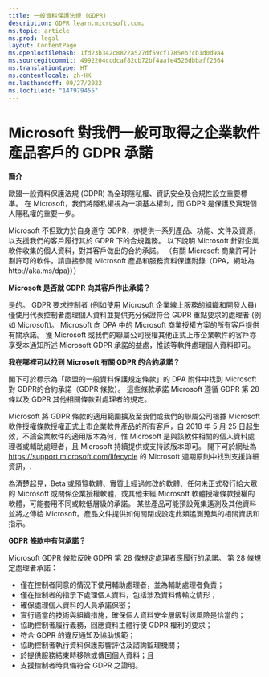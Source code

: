 ```yaml
---
title: 一般資料保護法規 (GDPR)
description: GDPR learn.microsoft.com。
ms.topic: article
ms.prod: legal
layout: ContentPage
ms.openlocfilehash: 1fd23b342c8822a527df59cf1785eb7cb1d0d9a4
ms.sourcegitcommit: 4992204ccdcaf82cb72bf4aafe4526dbbaff2564
ms.translationtype: HT
ms.contentlocale: zh-HK
ms.lasthandoff: 09/27/2022
ms.locfileid: "147979455"
---
```

# <a name="microsofts-gdpr-commitments-to-customers-of-our-generally-available-enterprise-software-products"></a>Microsoft 對我們一般可取得之企業軟件產品客戶的 GDPR 承諾

**簡介**

歐盟一般資料保護法規 (GDPR) 為全球隱私權、資訊安全及合規性設立重要標準。 在 Microsoft，我們將隱私權視為一項基本權利，而 GDPR 是保護及實現個人隱私權的重要一步。     

Microsoft 不但致力於自身遵守 GDPR，亦提供一系列產品、功能、文件及資源，以支援我們的客戶履行其於 GDPR 下的合規義務。 以下說明 Microsoft 針對企業軟件收集的個人資料，對其客戶做出的合約承諾。 （有關 Microsoft 商業許可計劃許可的軟件，請直接參閱 Microsoft 產品和服務資料保護附錄（DPA，網址為http://aka.ms/dpa)））

**Microsoft 是否就 GDPR 向其客戶作出承諾？**

是的。 GDPR 要求控制者 (例如使用 Microsoft 企業線上服務的組織和開發人員) 僅使用代表控制者處理個人資料並提供充分保證符合 GDPR 重點要求的處理者 (例如 Microsoft)。 Microsoft 向 DPA 中的 Microsoft 商業授權方案的所有客戶提供有關承諾。 獲 Microsoft 或我們的聯屬公司授權其他正式上市企業軟件的客戶亦享受本通知所述 Microsoft GDPR 承諾的益處，惟該等軟件處理個人資料即可。

**我在哪裡可以找到 Microsoft 有關 GDPR 的合約承諾？**

閣下可於標示為「歐盟的一般資料保護規定條款」的 DPA 附件中找到 Microsoft 對 GDPR的合約承諾（GDPR 條款）。 這些條款承諾 Microsoft 遵循 GDPR 第 28 條以及 GDPR 其他相關條款對處理者的規定。 

Microsoft 將 GDPR 條款的適用範圍擴及至我們或我們的聯屬公司根據 Microsoft 軟件授權條款授權正式上市企業軟件產品的所有客戶，自 2018 年 5 月 25 日起生效，不論企業軟件的適用版本為何，惟 Microsoft 是與該軟件相關的個人資料處理者或輔助處理者，且 Microsoft 持續提供或支持該版本即可。 閣下可於網址為 https://support.microsoft.com/lifecycle 的 Microsoft 週期原則中找到支援詳細資訊，.

為清楚起見，Beta 或預覽軟體、實質上經過修改的軟體、任何未正式發行給大眾的 Microsoft 或關係企業授權軟體，或其他未經 Microsoft 軟體授權條款授權的軟體，可能套用不同或較低層級的承諾。 某些產品可能預設蒐集遙測及其他資料並將之傳給 Microsoft。產品文件提供如何關閉或設定此類遙測蒐集的相關資訊和指示。

**GDPR 條款中有何承諾？**

Microsoft GDPR 條款反映 GDPR 第 28 條規定處理者應履行的承諾。  第 28 條規定處理者承諾：

-   僅在控制者同意的情況下使用輔助處理者，並為輔助處理者負責；
-   僅在控制者的指示下處理個人資料，包括涉及資料傳輸之情形；
-   確保處理個人資料的人員承諾保密；
-   實行適當的技術與組織措施，確保個人資料安全層級對該風險是恰當的；
-   協助控制者履行義務，回應資料主體行使 GDPR 權利的要求；
-   符合 GDPR 的違反通知及協助規範；
-   協助控制者執行資料保護影響評估及諮詢監理機關； 
-   於提供服務結束時移除或傳回個人資料；且
-   支援控制者時具備符合 GDPR 之證明。
